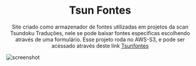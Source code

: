 <h1 align="center">
Tsun Fontes
</h1>
<p align="center">
Site criado como armazenador de fontes utilizadas em projetos da scan Tsundoku Traduções, nele se pode baixar fontes especificas escolhendo através de uma formulário. Esse projeto roda no AWS-S3, e pode ser acessado através deste link <a href="http://tsunfonts.com.br/">Tsunfontes</a>

![screenshot](https://raw.githubusercontent.com/NaySoares/dtmoney/.github/tsunFonts.png)
